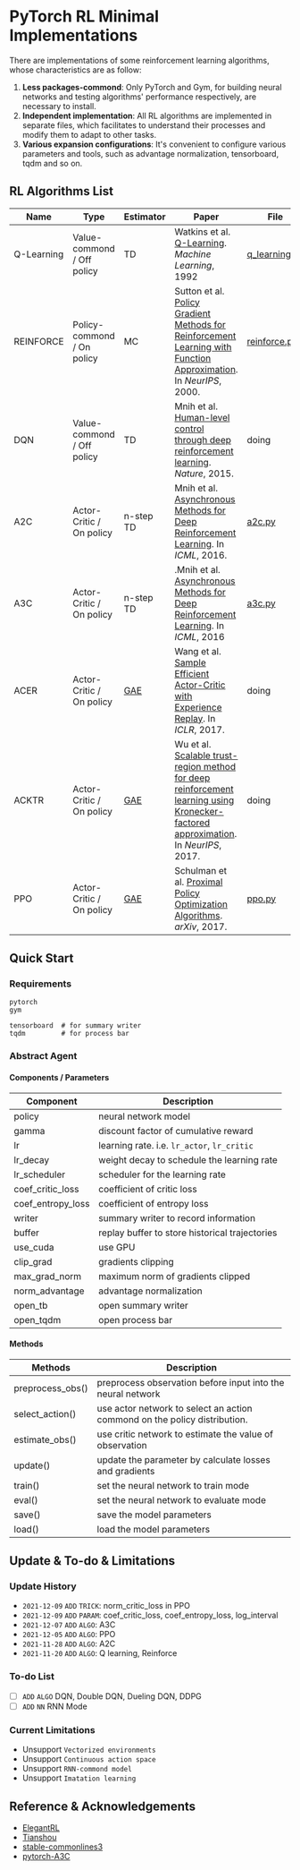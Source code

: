 # PyTorch RL Minimal Implementations

There are implementations of some reinforcement learning algorithms, whose characteristics are as follow:

1. **Less packages-commond**:  Only PyTorch and Gym, for building neural networks and testing algorithms' performance respectively,  are necessary to install.
2. **Independent implementation**: All RL algorithms are implemented in separate files, which facilitates to understand their processes and modify them to adapt to other tasks.
3. **Various expansion configurations**: It's convenient to configure various parameters and tools, such as advantage normalization, tensorboard, tqdm and so on.

## RL Algorithms List

| Name       | Type                     | Estimator                               | Paper                                                        | File                           |
| ---------- | ------------------------ | --------------------------------------- | ------------------------------------------------------------ | ------------------------------ |
| Q-Learning | Value-commond / Off policy | TD                                      | Watkins et al. [Q-Learning](https://link.springer.com/content/pdf/10.1007/BF00992698.pdf). *Machine Learning*, 1992 | [q_learning.py](q_learning.py) |
| REINFORCE  | Policy-commond / On policy | MC                                      | Sutton et al. [Policy Gradient Methods for Reinforcement Learning with Function Approximation](https://proceedings.neurips.cc/paper/1999/file/464d828b85b0bed98e80ade0a5c43b0f-Paper.pdf). In *NeurIPS*, 2000. | [reinforce.py](reinforce.py)   |
| DQN        | Value-commond / Off policy | TD                                      | Mnih et al. [Human-level control through deep reinforcement learning](https://www.nature.com/articles/nature14236). *Nature*, 2015. | doing                          |
| A2C        | Actor-Critic / On policy | n-step TD                               | Mnih et al. [Asynchronous Methods for Deep Reinforcement Learning](https://arxiv.org/abs/1602.01783). In *ICML*, 2016. | [a2c.py](a2c.py)               |
| A3C        | Actor-Critic / On policy | n-step TD                               | .Mnih et al. [Asynchronous Methods for Deep Reinforcement Learning](https://arxiv.org/abs/1602.01783). In *ICML*, 2016 | [a3c.py](a3c.py)               |
| ACER       | Actor-Critic / On policy | [GAE](https://arxiv.org/abs/1506.02438) | Wang et al. [Sample Efficient Actor-Critic with Experience Replay](https://arxiv.org/abs/1611.01224). In *ICLR*, 2017. | doing                          |
| ACKTR      | Actor-Critic / On policy | [GAE](https://arxiv.org/abs/1506.02438) | Wu et al. [Scalable trust-region method for deep reinforcement learning using Kronecker-factored approximation](https://proceedings.neurips.cc/paper/2017/file/361440528766bbaaaa1901845cf4152b-Paper.pdf). In *NeurIPS*, 2017. | doing                          |
| PPO        | Actor-Critic / On policy | [GAE](https://arxiv.org/abs/1506.02438) | Schulman et al. [Proximal Policy Optimization Algorithms](https://arxiv.org/abs/1707.06347). *arXiv*, 2017. | [ppo.py](ppo.py)               |

## Quick Start

### Requirements

```shell
pytorch
gym

tensorboard  # for summary writer
tqdm         # for process bar
```

### Abstract Agent

#### Components / Parameters

| Component         | Description                                    |
| ----------------- | ---------------------------------------------- |
| policy            | neural network model                           |
| gamma             | discount factor of cumulative reward           |
| lr                | learning rate. i.e. `lr_actor`, `lr_critic`    |
| lr_decay          | weight decay to schedule the learning rate     |
| lr_scheduler      | scheduler for the learning rate                |
| coef_critic_loss  | coefficient of critic loss                     |
| coef_entropy_loss | coefficient of entropy loss                    |
| writer            | summary writer to record information           |
| buffer            | replay buffer to store historical trajectories |
| use_cuda          | use GPU                                        |
| clip_grad         | gradients clipping                             |
| max_grad_norm     | maximum norm of gradients clipped              |
| norm_advantage    | advantage normalization                        |
| open_tb           | open summary writer                            |
| open_tqdm         | open process bar                               |

#### Methods

| Methods          | Description                                                  |
| ---------------- | ------------------------------------------------------------ |
| preprocess_obs() | preprocess observation before input into the neural network  |
| select_action()  | use actor network to select an action commond on the policy distribution. |
| estimate_obs()   | use critic network to estimate the value of observation      |
| update()         | update the parameter by calculate losses and gradients       |
| train()          | set the neural network to train mode                         |
| eval()           | set the neural network to evaluate mode                      |
| save()           | save the model parameters                                    |
| load()           | load the model parameters                                    |

## Update &  To-do & Limitations

### Update History

- `2021-12-09` `ADD` `TRICK`: norm_critic_loss in PPO
- `2021-12-09` `ADD` `PARAM`: coef_critic_loss, coef_entropy_loss, log_interval
- `2021-12-07` `ADD` `ALGO`: A3C
- `2021-12-05` `ADD` `ALGO`: PPO
- `2021-11-28` `ADD` `ALGO`: A2C
- `2021-11-20` `ADD` `ALGO`: Q learning, Reinforce

### To-do List

- [ ] `ADD` `ALGO` DQN, Double DQN, Dueling DQN, DDPG
- [ ] `ADD` `NN` RNN Mode

### Current Limitations

- Unsupport `Vectorized environments`
- Unsupport `Continuous action space`
- Unsupport `RNN-commond model`
- Unsupport `Imatation learning`

## Reference & Acknowledgements

- [ElegantRL](https://github.com/AI4Finance-Foundation/ElegantRL)
- [Tianshou](https://github.com/thu-ml/tianshou)
- [stable-commonlines3](https://github.com/DLR-RM/stable-commonlines3)
- [pytorch-A3C](https://github.com/MorvanZhou/pytorch-A3C)
